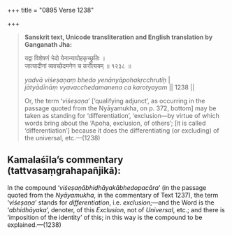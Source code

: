 +++
title = "0895 Verse 1238"

+++
> **Sanskrit text, Unicode transliteration and English translation by Ganganath Jha:** 
>
> यद्वा विशेषणं भेदो येनान्यापोहकृच्छ्रुतिः ।  
> जात्यादीनां व्यवच्छेदमनेन च करोत्ययम् ॥ १२३८ ॥ 
>
> *yadvā viśeṣaṇaṃ bhedo yenānyāpohakṛcchrutiḥ* \|  
> *jātyādīnāṃ vyavacchedamanena ca karotyayam* \|\| 1238 \|\| 
>
> Or, the term ‘*viśeṣaṇa*’ [‘qualifying adjunct’, as occurring in the passage quoted from the Nyāyamukha, on p. 372, bottom] may be taken as standing for ‘differentiation’, ‘exclusion—by virtue of which words bring about the ‘Apoha, exclusion, of others’; [it is called ‘differentiation’] because it does the differentiating (or excluding) of the universal, etc.—(1238)



## Kamalaśīla’s commentary (tattvasaṃgrahapañjikā):

In the compound ‘*viśeṣaṇābhidhāyakābhedopacāra*’ (in the passage quoted from the *Nyāyamukha*, in the commentary of Text 1237), the term ‘*viśeṣaṇa*’ stands for *differentiation*, i.e. *exclusion*;—and the Word is the ‘*abhidhāyaka*’, denoter, of this *Exclusion*, not of *Universal*, etc.; and there is ‘imposition of the identity’ of this; in this way is the compound to be explained.—(1238)


